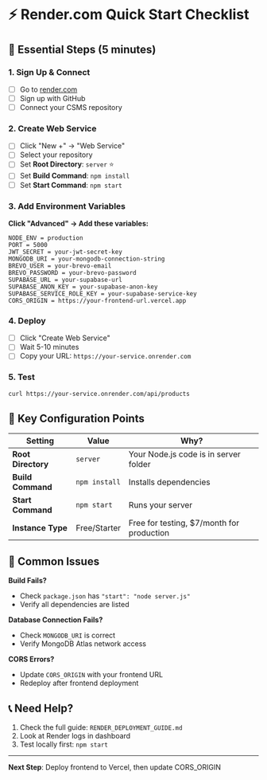 # ⚡ Render.com Quick Start Checklist

## 🚀 Essential Steps (5 minutes)

### 1. Sign Up & Connect
- [ ] Go to [render.com](https://render.com)
- [ ] Sign up with GitHub
- [ ] Connect your CSMS repository

### 2. Create Web Service
- [ ] Click "New +" → "Web Service"
- [ ] Select your repository
- [ ] Set **Root Directory**: `server` ⭐
- [ ] Set **Build Command**: `npm install`
- [ ] Set **Start Command**: `npm start`

### 3. Add Environment Variables
**Click "Advanced" → Add these variables:**

```
NODE_ENV = production
PORT = 5000
JWT_SECRET = your-jwt-secret-key
MONGODB_URI = your-mongodb-connection-string
BREVO_USER = your-brevo-email
BREVO_PASSWORD = your-brevo-password
SUPABASE_URL = your-supabase-url
SUPABASE_ANON_KEY = your-supabase-anon-key
SUPABASE_SERVICE_ROLE_KEY = your-supabase-service-key
CORS_ORIGIN = https://your-frontend-url.vercel.app
```

### 4. Deploy
- [ ] Click "Create Web Service"
- [ ] Wait 5-10 minutes
- [ ] Copy your URL: `https://your-service.onrender.com`

### 5. Test
```bash
curl https://your-service.onrender.com/api/products
```

## 🎯 Key Configuration Points

| Setting | Value | Why? |
|---------|-------|------|
| **Root Directory** | `server` | Your Node.js code is in server folder |
| **Build Command** | `npm install` | Installs dependencies |
| **Start Command** | `npm start` | Runs your server |
| **Instance Type** | Free/Starter | Free for testing, $7/month for production |

## 🚨 Common Issues

**Build Fails?**
- Check `package.json` has `"start": "node server.js"`
- Verify all dependencies are listed

**Database Connection Fails?**
- Check `MONGODB_URI` is correct
- Verify MongoDB Atlas network access

**CORS Errors?**
- Update `CORS_ORIGIN` with your frontend URL
- Redeploy after frontend deployment

## 📞 Need Help?

1. Check the full guide: `RENDER_DEPLOYMENT_GUIDE.md`
2. Look at Render logs in dashboard
3. Test locally first: `npm start`

---
**Next Step**: Deploy frontend to Vercel, then update CORS_ORIGIN 